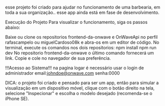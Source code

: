 esse projeto foi criado para ajudar no funcionamento de uma barbearia, em toda a sua organização..
esse app ainda está em fase de desenvolvimento.

Execução do Projeto
Para visualizar o funcionamento, siga os passos abaixo:

Baixe ou clone os repositorios frontend-da-onwave e OnWaveApi no perfil rafascampelo ou miguelCardoso08k 
e abra-os em um editor de código.
No terminal, execute os comandos nos dois repositorios:
npm install
npm run dev
No repositorio frontend-da-onwave o último comando fornecerá um link. Copie e cole no navegador de sua preferência.

!!!Acesso ao Sistema!!!
na pagina logar é necessário usar o login de administrador 
email:johndoe@onwave.com
senha:0000

DICA: o projeto foi criado e pensado para ser um app, então para simular a visualização em um dispositivo móvel, clique com o botão direito na tela, selecione "Inspecionar" e escolha o modelo desejado (recomenda-se o iPhone SE).
